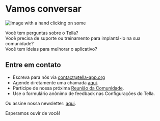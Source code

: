 <div classname="section" id="get-in-touch">
    <h1>Vamos conversar</h1>
    <div classname="columns">
        <div classname="column"><img classname="home-illustrations" src="img/contact.png" alt="Image with a hand clicking on some"></div>
        <div classname="column">
            <p>Você tem perguntas sobre o Tella?<br> 
                Você precisa de suporte ou treinamento para implantá-lo na sua comunidade?<br>
                Você tem ideias para melhorar o aplicativo?<br></p>
            <h2>Entre em contato</h2>
            <ul>
<li>Escreva para nós via <a href="mailto:contact@tella-app.org">contact@tella-app.org</a>
</li>
                <li>Agende diretamente uma chamada <a href="https://calendly.com/d/grp-5v7-rjf/tella-meeting">aqui</a>.</li>
                <li>Participe de nossa próxima <a href="/community-meetings">Reunião da Comunidade</a>.</li>
                <li>Use o formulário anônimo de feedback nas Configurações do Tella.</li>
            </ul>
<p>Ou assine nossa newsletter: <a href="https://blog.wearehorizontal.org/tag/tella/">aqui</a>.</p>
            <p>Esperamos ouvir de você!</p>
        </div>
    </div>
</div>
